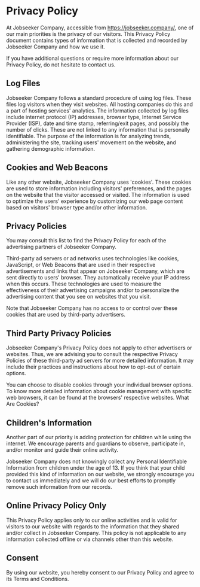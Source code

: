 # Privacy Policy

At Jobseeker Company, accessible from https://jobseeker.company/, one of our main priorities is the privacy of our visitors. This Privacy Policy document contains types of information that is collected and recorded by Jobseeker Company and how we use it.

If you have additional questions or require more information about our Privacy Policy, do not hesitate to contact us.

## Log Files

Jobseeker Company follows a standard procedure of using log files. These files log visitors when they visit websites. All hosting companies do this and a part of hosting services' analytics. The information collected by log files include internet protocol (IP) addresses, browser type, Internet Service Provider (ISP), date and time stamp, referring/exit pages, and possibly the number of clicks. These are not linked to any information that is personally identifiable. The purpose of the information is for analyzing trends, administering the site, tracking users' movement on the website, and gathering demographic information.

## Cookies and Web Beacons

Like any other website, Jobseeker Company uses 'cookies'. These cookies are used to store information including visitors' preferences, and the pages on the website that the visitor accessed or visited. The information is used to optimize the users' experience by customizing our web page content based on visitors' browser type and/or other information.

## Privacy Policies

You may consult this list to find the Privacy Policy for each of the advertising partners of Jobseeker Company.

Third-party ad servers or ad networks uses technologies like cookies, JavaScript, or Web Beacons that are used in their respective advertisements and links that appear on Jobseeker Company, which are sent directly to users' browser. They automatically receive your IP address when this occurs. These technologies are used to measure the effectiveness of their advertising campaigns and/or to personalize the advertising content that you see on websites that you visit.

Note that Jobseeker Company has no access to or control over these cookies that are used by third-party advertisers.

## Third Party Privacy Policies

Jobseeker Company's Privacy Policy does not apply to other advertisers or websites. Thus, we are advising you to consult the respective Privacy Policies of these third-party ad servers for more detailed information. It may include their practices and instructions about how to opt-out of certain options.

You can choose to disable cookies through your individual browser options. To know more detailed information about cookie management with specific web browsers, it can be found at the browsers' respective websites. What Are Cookies?

## Children's Information

Another part of our priority is adding protection for children while using the internet. We encourage parents and guardians to observe, participate in, and/or monitor and guide their online activity.

Jobseeker Company does not knowingly collect any Personal Identifiable Information from children under the age of 13. If you think that your child provided this kind of information on our website, we strongly encourage you to contact us immediately and we will do our best efforts to promptly remove such information from our records.

## Online Privacy Policy Only

This Privacy Policy applies only to our online activities and is valid for visitors to our website with regards to the information that they shared and/or collect in Jobseeker Company. This policy is not applicable to any information collected offline or via channels other than this website.

## Consent

By using our website, you hereby consent to our Privacy Policy and agree to its Terms and Conditions.
